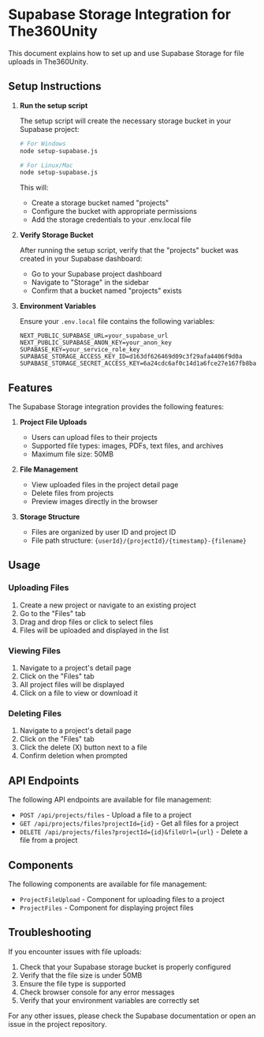 # Supabase Storage Integration for The360Unity

This document explains how to set up and use Supabase Storage for file uploads in The360Unity.

## Setup Instructions

1. **Run the setup script**

   The setup script will create the necessary storage bucket in your Supabase project:

   ```bash
   # For Windows
   node setup-supabase.js

   # For Linux/Mac
   node setup-supabase.js
   ```

   This will:
   - Create a storage bucket named "projects"
   - Configure the bucket with appropriate permissions
   - Add the storage credentials to your .env.local file

2. **Verify Storage Bucket**

   After running the setup script, verify that the "projects" bucket was created in your Supabase dashboard:
   - Go to your Supabase project dashboard
   - Navigate to "Storage" in the sidebar
   - Confirm that a bucket named "projects" exists

3. **Environment Variables**

   Ensure your `.env.local` file contains the following variables:

   ```
   NEXT_PUBLIC_SUPABASE_URL=your_supabase_url
   NEXT_PUBLIC_SUPABASE_ANON_KEY=your_anon_key
   SUPABASE_KEY=your_service_role_key
   SUPABASE_STORAGE_ACCESS_KEY_ID=d163df626469d09c3f29afa4406f9d0a
   SUPABASE_STORAGE_SECRET_ACCESS_KEY=6a24cdc6af0c14d1a6fce27e167fb8ba00425285d1db58907a96629bbd6a5493
   ```

## Features

The Supabase Storage integration provides the following features:

1. **Project File Uploads**
   - Users can upload files to their projects
   - Supported file types: images, PDFs, text files, and archives
   - Maximum file size: 50MB

2. **File Management**
   - View uploaded files in the project detail page
   - Delete files from projects
   - Preview images directly in the browser

3. **Storage Structure**
   - Files are organized by user ID and project ID
   - File path structure: `{userId}/{projectId}/{timestamp}-{filename}`

## Usage

### Uploading Files

1. Create a new project or navigate to an existing project
2. Go to the "Files" tab
3. Drag and drop files or click to select files
4. Files will be uploaded and displayed in the list

### Viewing Files

1. Navigate to a project's detail page
2. Click on the "Files" tab
3. All project files will be displayed
4. Click on a file to view or download it

### Deleting Files

1. Navigate to a project's detail page
2. Click on the "Files" tab
3. Click the delete (X) button next to a file
4. Confirm deletion when prompted

## API Endpoints

The following API endpoints are available for file management:

- `POST /api/projects/files` - Upload a file to a project
- `GET /api/projects/files?projectId={id}` - Get all files for a project
- `DELETE /api/projects/files?projectId={id}&fileUrl={url}` - Delete a file from a project

## Components

The following components are available for file management:

- `ProjectFileUpload` - Component for uploading files to a project
- `ProjectFiles` - Component for displaying project files

## Troubleshooting

If you encounter issues with file uploads:

1. Check that your Supabase storage bucket is properly configured
2. Verify that the file size is under 50MB
3. Ensure the file type is supported
4. Check browser console for any error messages
5. Verify that your environment variables are correctly set

For any other issues, please check the Supabase documentation or open an issue in the project repository. 